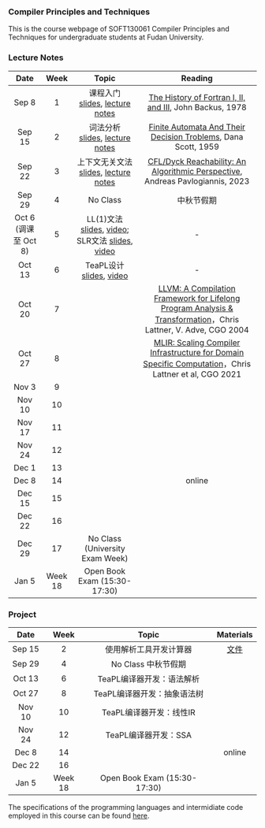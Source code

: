 ### Compiler Principles and Techniques 
This is the course webpage of SOFT130061 Compiler Principles and Techniques for undergraduate students at Fudan University. 

### Lecture Notes

| Date | Week | Topic | Reading |
|:---------:|:---------:|:------------------:|:----------------------------------:|
| Sep 8 | 1 | 课程入门 [slides](slides/L1-课程入门.pdf), [lecture notes](notes/l1-intro.pdf)  | [The History of Fortran I, II, and III](reading/1-fortran.pdf), John Backus, 1978 |
| Sep 15 | 2 | 词法分析 [slides](slides/L2-词法分析.pdf), [lecture notes](notes/l2-lex.pdf)  | [Finite Automata And Their Decision Troblems](reading/2-fa.pdf), Dana Scott, 1959 |
| Sep 22 | 3 | 上下文无关文法 [slides](slides/L3-CFG.pdf), [lecture notes](notes/l3-cfg.pdf) | [CFL/Dyck Reachability: An Algorithmic Perspective](https://dl.acm.org/doi/abs/10.1145/3583660.3583664), Andreas Pavlogiannis, 2023 |
| Sep 29 | 4 | No Class | 中秋节假期 |
| Oct 6 (调课至 Oct 8) | 5 | LL(1)文法 [slides](slides/L4-LL1.pdf), [video](https://cloud.fudan.edu.cn/#routeview/s/7jqMEDbg); SLR文法 [slides](slides/L5-SLR.pdf), [video](https://cloud.fudan.edu.cn/#routeview/s/CeJ0VUFY)  | - |
| Oct 13 | 6 | TeaPL设计 [slides](slides/L6-TeaPL设计.pdf), [video](https://cloud.fudan.edu.cn/#routeview/s/DwVePVAd) | - |
| Oct 20 | 7 | | [LLVM: A Compilation Framework for Lifelong Program Analysis & Transformation](https://ieeexplore.ieee.org/abstract/document/1281665)，Chris Lattner, V. Adve, CGO 2004 |
| Oct 27 | 8 | | [MLIR: Scaling Compiler Infrastructure for Domain Specific Computation](https://ieeexplore.ieee.org/abstract/document/9370308)，Chris Lattner et al, CGO 2021 |
| Nov 3 | 9 | | |
| Nov 10 | 10 | | |
| Nov 17 | 11 | | |
| Nov 24 | 12 | | |
| Dec 1 | 13 | | |
| Dec 8 | 14 | | online |
| Dec 15 | 15 | | |
| Dec 22 | 16 | | |
| Dec 29 | 17 | No Class (University Exam Week) | |
| Jan 5 | Week 18 | Open Book Exam (15:30-17:30) |  |

### Project

| Date | Week | Topic | Materials |
|:---------:|:---------:|:------------------:|:----------------------------------:|
| Sep 15 | 2 | 使用解析工具开发计算器 | [文件](project/Assignment-1.zip) |
| Sep 29 | 4 | No Class 中秋节假期 |  |
| Oct 13 | 6 | TeaPL编译器开发：语法解析 | |
| Oct 27 | 8 | TeaPL编译器开发：抽象语法树 | |
| Nov 10 | 10 | TeaPL编译器开发：线性IR | |
| Nov 24 | 12 | TeaPL编译器开发：SSA | |
| Dec 8 | 14 | | online |
| Dec 22 | 16 | | |
| Jan 5 | Week 18 | Open Book Exam (15:30-17:30) |  |

The specifications of the programming languages and intermidiate code employed in this course can be found [here](teapl/README.md). 


